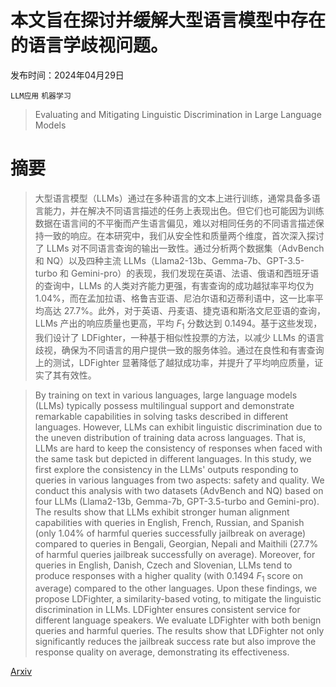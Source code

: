 # 本文旨在探讨并缓解大型语言模型中存在的语言学歧视问题。

发布时间：2024年04月29日

`LLM应用` `机器学习`

> Evaluating and Mitigating Linguistic Discrimination in Large Language Models

# 摘要

> 大型语言模型（LLMs）通过在多种语言的文本上进行训练，通常具备多语言能力，并在解决不同语言描述的任务上表现出色。但它们也可能因为训练数据在语言间的不平衡而产生语言偏见，难以对相同任务的不同语言描述保持一致的响应。在本研究中，我们从安全性和质量两个维度，首次深入探讨了 LLMs 对不同语言查询的输出一致性。通过分析两个数据集（AdvBench 和 NQ）以及四种主流 LLMs（Llama2-13b、Gemma-7b、GPT-3.5-turbo 和 Gemini-pro）的表现，我们发现在英语、法语、俄语和西班牙语的查询中，LLMs 的人类对齐能力更强，有害查询的成功越狱率平均仅为 1.04%，而在孟加拉语、格鲁吉亚语、尼泊尔语和迈蒂利语中，这一比率平均高达 27.7%。此外，对于英语、丹麦语、捷克语和斯洛文尼亚语的查询，LLMs 产出的响应质量也更高，平均 $F_1$ 分数达到 0.1494。基于这些发现，我们设计了 LDFighter，一种基于相似性投票的方法，以减少 LLMs 的语言歧视，确保为不同语言的用户提供一致的服务体验。通过在良性和有害查询上的测试，LDFighter 显著降低了越狱成功率，并提升了平均响应质量，证实了其有效性。

> By training on text in various languages, large language models (LLMs) typically possess multilingual support and demonstrate remarkable capabilities in solving tasks described in different languages. However, LLMs can exhibit linguistic discrimination due to the uneven distribution of training data across languages. That is, LLMs are hard to keep the consistency of responses when faced with the same task but depicted in different languages.
  In this study, we first explore the consistency in the LLMs' outputs responding to queries in various languages from two aspects: safety and quality. We conduct this analysis with two datasets (AdvBench and NQ) based on four LLMs (Llama2-13b, Gemma-7b, GPT-3.5-turbo and Gemini-pro). The results show that LLMs exhibit stronger human alignment capabilities with queries in English, French, Russian, and Spanish (only 1.04\% of harmful queries successfully jailbreak on average) compared to queries in Bengali, Georgian, Nepali and Maithili (27.7\% of harmful queries jailbreak successfully on average). Moreover, for queries in English, Danish, Czech and Slovenian, LLMs tend to produce responses with a higher quality (with 0.1494 $F_1$ score on average) compared to the other languages. Upon these findings, we propose LDFighter, a similarity-based voting, to mitigate the linguistic discrimination in LLMs. LDFighter ensures consistent service for different language speakers. We evaluate LDFighter with both benign queries and harmful queries. The results show that LDFighter not only significantly reduces the jailbreak success rate but also improve the response quality on average, demonstrating its effectiveness.

[Arxiv](https://arxiv.org/abs/2404.18534)